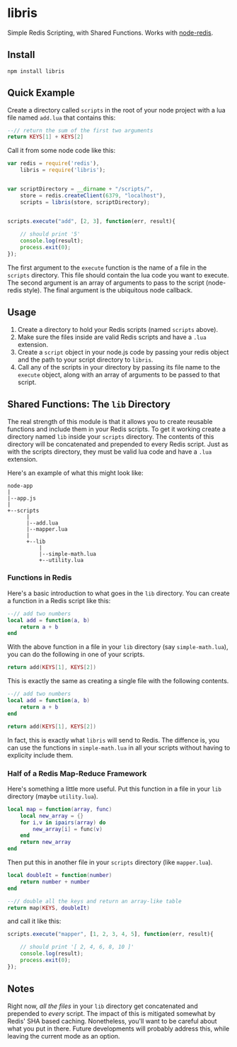 # libris


Simple Redis Scripting, with Shared Functions. Works with [node-redis](https://github.com/mranney/node_redis).

## Install

    npm install libris

## Quick Example

Create a directory called `scripts` in the root of your node project with a lua file named `add.lua`
that contains this:

```lua
--// return the sum of the first two arguments
return KEYS[1] + KEYS[2]
```


Call it from some node code like this:

```javascript
var redis = require('redis'),
	libris = require('libris');


var scriptDirectory = __dirname + "/scripts/",
	store = redis.createClient(6379, "localhost"),
	scripts = libris(store, scriptDirectory);


scripts.execute("add", [2, 3], function(err, result){
	
	// should print '5'
	console.log(result);
	process.exit(0);
});
```

The first argument to the `execute` function is the name of a file in the `scripts` directory. This file
should contain the lua code you want to execute. The second argument is an array of arguments to pass to the script (node-redis style). The final argument is the ubiquitous node callback.

## Usage


1. Create a directory to hold your Redis scripts (named `scripts` above).
2. Make sure the files inside are valid Redis scripts and have a `.lua` extension.
3. Create a `script` object in your node.js code by passing your redis object and the path to 
your script directory to `libris`.
4. Call any of the scripts in your directory by passing its file name to the `execute` object,
along with an array of arguments to be passed to that script.


## Shared Functions: The `lib` Directory

The real strength of this module is that it allows you to create reusable functions and include them in your Redis scripts. To get it working create a directory named `lib` inside your `scripts` directory. The contents of this directory will be concatenated and prepended to every Redis script. Just as with the scripts directory, they must be valid lua code and have a `.lua` extension.

Here's an example of what this might look like:


	node-app
	|
	|--app.js
	|
	+--scripts
	      |
	      |--add.lua
	      |--mapper.lua
	      |
	      +--lib
	          |
	          |--simple-math.lua
	          +--utility.lua


### Functions in Redis

Here's a basic introduction to what goes in the `lib` directory. You can create a function in a Redis
script like this:

```lua
--// add two numbers
local add = function(a, b)
	return a + b
end
```

With the above function in a file in your `lib` directory (say `simple-math.lua`), you can do the following
in one of your scripts.

```lua
return add(KEYS[1], KEYS[2])
```


This is exactly the same as creating a single file with the following contents.


```lua
--// add two numbers
local add = function(a, b)
	return a + b
end

return add(KEYS[1], KEYS[2])
```

In fact, this is exactly what `libris` will send to Redis. The diffence is, you can use the functions in `simple-math.lua` in all your scripts without having to explicity include them.

### Half of a Redis Map-Reduce Framework

Here's something a little more useful. Put this function in a file in your `lib` directory (maybe `utility.lua`).


```lua
local map = function(array, func)
	local new_array = {}
	for i,v in ipairs(array) do
		new_array[i] = func(v)
	end
	return new_array
end
```

Then put this in another file in your `scripts` directory (like `mapper.lua`).


```lua
local doubleIt = function(number)
    return number + number
end

--// double all the keys and return an array-like table
return map(KEYS, doubleIt)
```


and call it like this:

```javascript
scripts.execute("mapper", [1, 2, 3, 4, 5], function(err, result){

	// should print '[ 2, 4, 6, 8, 10 ]'
	console.log(result);
	process.exit(0);
});
```

## Notes

Right now, *all the files* in your `lib` directory get concatenated and prepended to *every* script. 
The impact of this is mitigated somewhat by Redis' SHA based caching. Nonetheless, you'll want to be careful
about what you put in there. Future developments will probably address this, while leaving the current
mode as an option.